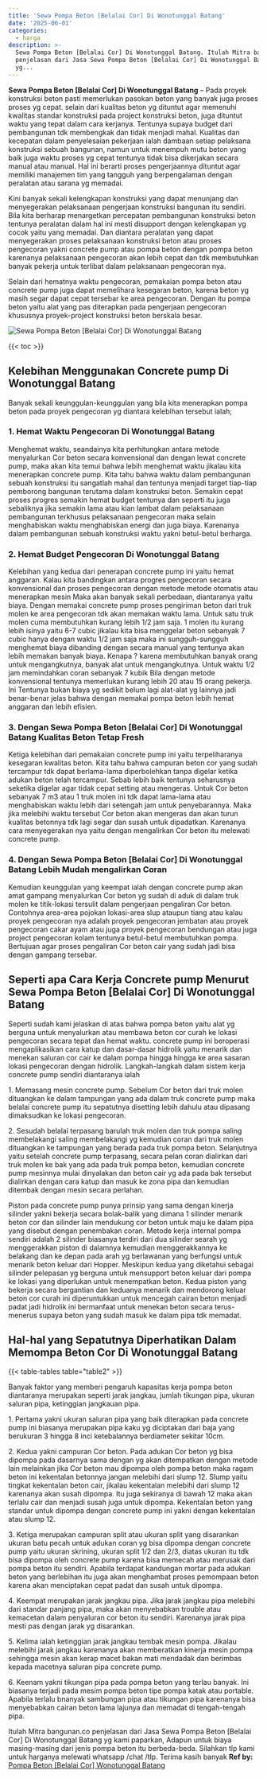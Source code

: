 ```yaml
---
title: 'Sewa Pompa Beton [Belalai Cor] Di Wonotunggal Batang'
date: '2025-06-01'
categories:
  - harga
description: >-
  Sewa Pompa Beton [Belalai Cor] Di Wonotunggal Batang. Itulah Mitra bangunan.co
  penjelasan dari Jasa Sewa Pompa Beton [Belalai Cor] Di Wonotunggal Batang
  yg...
---
```


**Sewa Pompa Beton \[Belalai Cor\] Di Wonotunggal Batang** – Pada proyek konstruksi beton pasti memerlukan pasokan beton yang banyak juga proses proses yg cepat. selain dari kualitas beton yg dituntut agar memenuhi kwalitas standar konstruksi pada project konstruksi beton, juga dituntut waktu yang tepat dalam cara kerjanya. Tentunya supaya budget dari pembangunan tdk membengkak dan tidak menjadi mahal. Kualitas dan kecepatan dalam penyelesaian pekerjaan ialah dambaan setiap pelaksana konstruksi sebuah bangunan, namun untuk menempuh mutu beton yang baik juga waktu proses yg cepat tentunya tidak bisa dikerjakan secara manual atau manual. Hal ini berarti proses pengerjaannya dituntut agar memiliki manajemen tim yang tangguh yang berpengalaman dengan peralatan atau sarana yg memadai.

Kini banyak sekali kelengkapan konstruksi yang dapat menunjang dan menyegerakan pelaksanaan pengerjaan konstruksi bangunan itu sendiri. Bila kita berharap menargetkan percepatan pembangunan konstruksi beton tentunya peralatan dalam hal ini mesti disupport dengan kelengkapan yg cocok yaitu yang memadai. Dan diantara peralatan yang dapat menyegerakan proses pelaksanaan konstruksi beton atau proses pengecoran yakni concrete pump atau pompa beton dengan pompa beton karenanya pelaksanaan pengecoran akan lebih cepat dan tdk membutuhkan banyak pekerja untuk terlibat dalam pelaksanaan pengecoran nya.

Selain dari hematnya waktu pengecoran, pemakaian pompa beton atau concrete pump juga dapat memelihara kesegaran beton, karena beton yg masih segar dapat cepat tersebar ke area pengecoran. Dengan itu pompa beton yaitu alat yang pas diterapkan pada pengerjaan pengecoran khususnya proyek-project konstruksi beton berskala besar.

![Sewa Pompa Beton [Belalai Cor] Di Wonotunggal Batang](/images/sewa-concrete-pump-21.png)

{{< toc >}}

## Kelebihan Menggunakan Concrete pump Di Wonotunggal Batang

Banyak sekali keunggulan-keunggulan yang bila kita menerapkan pompa beton pada proyek pengecoran yg diantara kelebihan tersebut ialah;

### 1\. Hemat Waktu Pengecoran Di Wonotunggal Batang

Menghemat waktu, seandainya kita perhitungkan antara metode menyalurkan Cor beton secara konvensional dan dengan lewat concrete pump, maka akan kita temui bahwa lebih menghemat waktu jikalau kita menerapkan concrete pump. Kita tahu bahwa waktu dalam pembangunan sebuah konstruksi itu sangatlah mahal dan tentunya menjadi target tiap-tiap pemborong bangunan terutama dalam konstruksi beton. Semakin cepat proses progres semakin hemat budget tentunya dan seperti itu juga sebaliknya jika semakin lama atau kian lambat dalam pelaksanaan pembangunan terkhusus pelaksanaan pengecoran maka selain menghabiskan waktu menghabiskan energi dan juga biaya. Karenanya dalam pembangunan sebuah konstruksi waktu yakni betul-betul berharga.

### 2\. Hemat Budget Pengecoran Di Wonotunggal Batang

Kelebihan yang kedua dari penerapan concrete pump ini yaitu hemat anggaran. Kalau kita bandingkan antara progres pengecoran secara konvensional dan proses pengecoran dengan metode metode otomatis atau menerapkan mesin Maka akan banyak sekali perbedaan, diantaranya yaitu biaya. Dengan memakai concrete pump proses pengiriman beton dari truk molen ke area pengecoran tdk akan memakan waktu lama. Untuk satu truk molen cuma membutuhkan kurang lebih 1/2 jam saja. 1 molen itu kurang lebih isinya yaitu 6-7 cubic jikalau kita bisa menggelar beton sebanyak 7 cubic hanya dengan waktu 1/2 jam saja maka ini sungguh-sungguh menghemat biaya dibanding dengan secara manual yang tentunya akan lebih memakan banyak biaya. Kenapa ? karena membutuhkan banyak orang untuk mengangkutnya, banyak alat untuk mengangkutnya. Untuk waktu 1/2 jam memindahkan coran sebanyak 7 kubik Bila dengan metode konvensional tentunya memerlukan kurang lebih 20 atau 15 orang pekerja. Ini Tentunya bukan biaya yg sedikit belum lagi alat-alat yg lainnya jadi benar-benar jelas bahwa dengan memakai pompa beton lebih hemat anggaran dan lebih efisien.

### 3\. Dengan Sewa Pompa Beton \[Belalai Cor\] Di Wonotunggal Batang Kualitas Beton Tetap Fresh

Ketiga kelebihan dari pemakaian concrete pump ini yaitu terpeliharanya kesegaran kwalitas beton. Kita tahu bahwa campuran beton cor yang sudah tercampur tdk dapat berlama-lama diperbolehkan tanpa digelar ketika adukan beton telah tercampur. Sebab lebih baik tentunya seharusnya seketika digelar agar tidak cepat setting atau mengeras. Untuk Cor beton sebanyak 7 m3 atau 1 truk molen ini tdk dapat lama-lama atau menghabiskan waktu lebih dari setengah jam untuk penyebarannya. Maka jika melebihi waktu tersebut Cor beton akan mengeras dan akan turun kualitas betonnya tdk lagi segar dan susah untuk dipadatkan. Karenanya cara menyegerakan nya yaitu dengan mengalirkan Cor beton itu melewati concrete pump.

### 4\. Dengan Sewa Pompa Beton \[Belalai Cor\] Di Wonotunggal Batang Lebih Mudah mengalirkan Coran

Kemudian keunggulan yang keempat ialah dengan concrete pump akan amat gampang menyalurkan Cor beton yg sudah di aduk di dalam truk molen ke titik-lokasi tersulit dalam pengerjaan pengaliran Cor beton. Contohnya area-area pojokan lokasi-area slup ataupun tiang atau kalau proyek pengecoran nya adalah proyek pengecoran jembatan atau proyek pengecoran cakar ayam atau juga proyek pengecoran bendungan atau juga project pengecoran kolam tentunya betul-betul membutuhkan pompa. Bertujuan agar proses pengaliran Cor beton cair yang sudah jadi bisa dengan gampang tersebar.

## Seperti apa Cara Kerja Concrete pump Menurut Sewa Pompa Beton \[Belalai Cor\] Di Wonotunggal Batang

Seperti sudah kami jelaskan di atas bahwa pompa beton yaitu alat yg berguna untuk menyalurkan atau membawa beton cor curah ke lokasi pengecoran secara tepat dan hemat waktu. concrete pump ini beroperasi mengaplikasikan cara katup dan dasar-dasar hidrolik yaitu menarik dan menekan saluran cor cair ke dalam pompa hingga hingga ke area sasaran lokasi pengecoran dengan hidrolik. Langkah-langkah dalam sistem kerja concrete pump sendiri diantaranya ialah

1\. Memasang mesin concrete pump. Sebelum Cor beton dari truk molen dituangkan ke dalam tampungan yang ada dalam truk concrete pump maka belalai concrete pump itu sepatutnya disetting lebih dahulu atau dipasang dimaksudkan ke lokasi pengecoran.

2\. Sesudah belalai terpasang barulah truk molen dan truk pompa saling membelakangi saling membelakangi yg kemudian coran dari truk molen dituangkan ke tampungan yang berada pada truk pompa beton. Selanjutnya yaitu setelah concrete pump terpasang, secara pelan coran dialirkan dari truk molen ke bak yang ada pada truk pompa beton, kemudian concrete pump mesinnya mulai dinyalakan dan beton cair yg ada pada bak tersebut dialirkan dengan cara katup dan masuk ke zona pipa dan kemudian ditembak dengan mesin secara perlahan.

Piston pada concrete pump punya prinsip yang sama dengan kinerja silinder yakni bekerja secara bolak-balik yang dimana 1 silinder menarik beton cor dan silinder lain mendukung cor beton untuk maju ke dalam pipa yang disebut dengan penembakan coran. Metode kerja internal pompa sendiri adalah 2 silinder biasanya terdiri dari dua silinder searah yg menggerakkan piston di dalamnya kemudian menggerakkannya ke belakang dan ke depan pada arah yg berlawanan yang berfungsi untuk menarik beton keluar dari Hopper. Meskipun kedua yang diketahui sebagai silinder pelepasan yg berguna untuk mensupport beton keluar dari pompa ke lokasi yang diperlukan untuk menempatkan beton. Kedua piston yang bekerja secara bergantian dan keduanya menarik dan mendorong keluar beton cor curah ini diperuntukkan untuk mencegah cairan beton menjadi padat jadi hidrolik ini bermanfaat untuk menekan beton secara terus-menerus supaya beton yang sudah masuk ke dalam pipa tdk memadat.

## Hal-hal yang Sepatutnya Diperhatikan Dalam Memompa Beton Cor Di Wonotunggal Batang

{{< table-tables table="table2" >}}

Banyak faktor yang memberi pengaruh kapasitas kerja pompa beton diantaranya merupakan seperti jarak jangkau, jumlah tikungan pipa, ukuran saluran pipa, ketinggian jangkauan pipa.

1\. Pertama yakni ukuran saluran pipa yang baik diterapkan pada concrete pump ini biasanya merupakan pipa kaku yg diciptakan dari baja yang berukuran 3 hingga 8 inci ketebalannya berdiameter sekitar 10cm.

2\. Kedua yakni campuran Cor beton. Pada adukan Cor beton yg bisa dipompa pada dasarnya sama dengan yg akan ditempatkan dengan metode lain melainkan jika Cor beton mau dipompa oleh pompa beton maka ragam beton ini kekentalan betonnya jangan melebihi dari slump 12. Slump yaitu tingkat kekentalan beton cair, jikalau kekentalan melebihi dari slump 12 karenanya akan susah dipompa. Itu juga sekiranya di bawah 12 maka akan terlalu cair dan menjadi susah juga untuk dipompa. Kekentalan beton yang standar untuk dipompa dengan concrete pump ini yakni dengan kekentalan atau slump 12.

3\. Ketiga merupakan campuran split atau ukuran split yang disarankan ukuran batu pecah untuk adukan coran yg bisa dipompa dengan concrete pump yaitu ukuran skrining, ukuran split 1/2 dan 2/3, diatas ukuran itu tdk bisa dipompa oleh concrete pump karena bisa memecah atau merusak dari pompa beton itu sendiri. Apabila terdapat kandungan mortar pada adukan beton yang berlebihan itu juga akan menghambat proses pemompaan beton karena akan menciptakan cepat padat dan susah untuk dipompa.

4\. Keempat merupakan jarak jangkau pipa. Jika jarak jangkau pipa melebihi dari standar panjang pipa, maka akan menyebabkan trouble atau kemacetan dalam penyaluran cor beton itu sendiri. Karenanya jarak pipa mesti pas dengan jarak yg disarankan.

5\. Kelima ialah ketinggian jarak jangkau tembak mesin pompa. Jikalau melebihi jarak jangkau karenanya akan memberatkan kinerja mesin pompa sehingga mesin akan kerap macet bakan mati mendadak dan berimbas kepada macetnya saluran pipa concrete pump.

6\. Keenam yakni tikungan pipa pada pompa beton yang terlau banyak. Ini biasanya terjadi pada mesim pompa beton tipe pompa katak atau portable. Apabila terlalu bnanyak sambungan pipa atau tikungan pipa karenanya bisa menyebabkan cairan beton lama lajunya dan memadat di tengah-tengah pipa.

Itulah Mitra bangunan.co penjelasan dari Jasa Sewa Pompa Beton \[Belalai Cor\] Di Wonotunggal Batang yg kami paparkan, Adapun untuk biaya masing-masing dari jenis pompa beton itu berbeda-beda. Silahkan tlp kami untuk harganya melewati whatsapp /chat /tlp. Terima kasih banyak
**Ref by:** [Pompa Beton [Belalai Cor] Wonotunggal Batang](https://id.wikipedia.org/wiki/Pompa)

